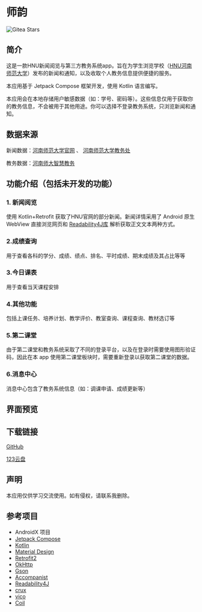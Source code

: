 # 师韵

![Gitea Stars](https://img.shields.io/github/stars/JiaLiFuNia/SmartHNU?style=flat-square)

## 简介

这是一款HNU新闻阅览与第三方教务系统app。旨在为学生浏览学校（[HNU河南师范大学](https://www.htu.edu.cn/)）发布的新闻和通知，以及收取个人教务信息提供便捷的服务。

本应用基于 Jetpack Compose 框架开发，使用 Kotlin 语言编写。

本应用会在本地存储用户敏感数据（如：学号、密码等）。这些信息仅用于获取你的教务信息，不会被用于其他用途。你可以选择不登录教务系统，只浏览新闻和通知。

## 数据来源

新闻数据：[河南师范大学官网](https://www.htu.edu.cn/) 、 [河南师范大学教务处](https://www.htu.edu.cn/teaching/main.htm)

教务数据：[河南师大智慧教务](https://jwc.htu.edu.cn/app/)

## 功能介绍（包括未开发的功能）

### 1. 新闻阅览

使用 Kotlin+Retrofit 获取了HNU官网的部分新闻。新闻详情采用了 Android 原生 WebView 直接浏览网页和 [Readability4J库](https://github.com/dankito/Readability4J) 解析获取正文文本两种方式。

### 2.成绩查询

用于查看各科的学分、成绩、绩点、排名、平时成绩、期末成绩及其占比等等

### 3.今日课表

用于查看当天课程安排

### 4.其他功能

包括上课任务、培养计划、教学评价、教室查询、课程查询、教材选订等

### 5.第二课堂

由于第二课堂和教务系统采取了不同的登录平台，以及在登录时需要使用图形验证码，因此在本 app 使用第二课堂板块时，需要重新登录以获取第二课堂的数据。

### 6.消息中心

消息中心包含了教务系统信息（如：调课申请、成绩更新等）

## 界面预览



## 下载链接

[GitHub](https://github.com/JiaLiFuNia/SmartHNU/releases/latest) 

[123云盘](https://www.123pan.com/s/uyHuVv-dTdjH.html)

## 声明

本应用仅供学习交流使用。如有侵权，请联系我删除。

## 参考项目
- AndroidX 项目
- [Jetpack Compose](https://developer.android.com/jetpack/compose)
- [Kotlin](https://github.com/JetBrains/kotlin)
- [Material Design](https://github.com/material-components/material-components-android)
- [Retrofit2](https://github.com/square/retrofit)
- [OkHttp](https://github.com/square/okhttp)
- [Gson](https://github.com/google/gson)
- [Accompanist](https://github.com/google/accompanist)
- [Readability4J](https://github.com/dankito/Readability4J)
- [crux](https://github.com/chimbori/crux)
- [vico](https://github.com/patrykandpatrick/vico)
- [Coil](https://github.com/coil-kt/coil)
